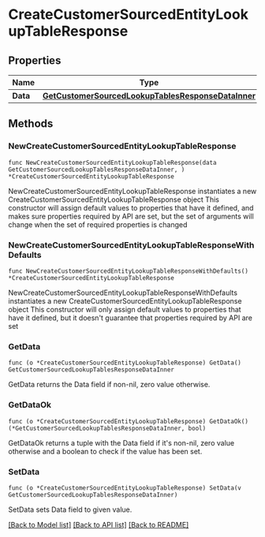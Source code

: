 # CreateCustomerSourcedEntityLookupTableResponse

## Properties

Name | Type | Description | Notes
------------ | ------------- | ------------- | -------------
**Data** | [**GetCustomerSourcedLookupTablesResponseDataInner**](GetCustomerSourcedLookupTablesResponseDataInner.md) |  | 

## Methods

### NewCreateCustomerSourcedEntityLookupTableResponse

`func NewCreateCustomerSourcedEntityLookupTableResponse(data GetCustomerSourcedLookupTablesResponseDataInner, ) *CreateCustomerSourcedEntityLookupTableResponse`

NewCreateCustomerSourcedEntityLookupTableResponse instantiates a new CreateCustomerSourcedEntityLookupTableResponse object
This constructor will assign default values to properties that have it defined,
and makes sure properties required by API are set, but the set of arguments
will change when the set of required properties is changed

### NewCreateCustomerSourcedEntityLookupTableResponseWithDefaults

`func NewCreateCustomerSourcedEntityLookupTableResponseWithDefaults() *CreateCustomerSourcedEntityLookupTableResponse`

NewCreateCustomerSourcedEntityLookupTableResponseWithDefaults instantiates a new CreateCustomerSourcedEntityLookupTableResponse object
This constructor will only assign default values to properties that have it defined,
but it doesn't guarantee that properties required by API are set

### GetData

`func (o *CreateCustomerSourcedEntityLookupTableResponse) GetData() GetCustomerSourcedLookupTablesResponseDataInner`

GetData returns the Data field if non-nil, zero value otherwise.

### GetDataOk

`func (o *CreateCustomerSourcedEntityLookupTableResponse) GetDataOk() (*GetCustomerSourcedLookupTablesResponseDataInner, bool)`

GetDataOk returns a tuple with the Data field if it's non-nil, zero value otherwise
and a boolean to check if the value has been set.

### SetData

`func (o *CreateCustomerSourcedEntityLookupTableResponse) SetData(v GetCustomerSourcedLookupTablesResponseDataInner)`

SetData sets Data field to given value.



[[Back to Model list]](../README.md#documentation-for-models) [[Back to API list]](../README.md#documentation-for-api-endpoints) [[Back to README]](../README.md)


